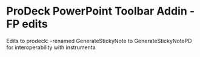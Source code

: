 # ProDeck PowerPoint Toolbar Addin - FP edits
Edits to prodeck:
-renamed GenerateStickyNote to GenerateStickyNotePD for interoperability with instrumenta
